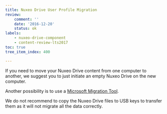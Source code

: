 ```yaml
---
title: Nuxeo Drive User Profile Migration
review:
    comment: ''
    date: '2016-12-20'
    status: ok
labels:
    - nuxeo-drive-component
    - content-review-lts2017
toc: true
tree_item_index: 400

---
```

If you need to move your Nuxeo Drive content from one computer to another, we suggest you to just  initiate an empty Nuxeo Drive on the new computer.

Another possibility is to use a [Microsoft Migration Tool](https://technet.microsoft.com/en-us/library/cc974331).

We do not recommend to copy the Nuxeo Drive files to USB keys to transfer them as it will not migrate all the data correctly.
